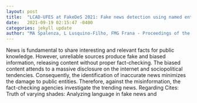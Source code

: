 ```yaml
---
layout: post
title:  "LCAD-UFES at FakeDeS 2021: Fake news detection using named entity recognition and part-of-speech sequences"
date:   2021-09-19 02:15:47 -0400
categories: jekyll update
author: "MA Spalenza, L Lusquino-Filho, FMG Frana - Proceedings of the Iberian , 2021"
---
```

News is fundamental to share interesting and relevant facts for public knowledge. However, unreliable sources produce fake and biased information, releasing content without proper fact-checking. The biased content attends to a massive disclosure on the internet and sociopolitical tendencies. Consequently, the identification of inaccurate news minimizes the damage to public entities. Therefore, against the misinformation, the fact-checking agencies investigate the trending news. Regarding Cites: Truth of varying shades: Analyzing language in fake news and